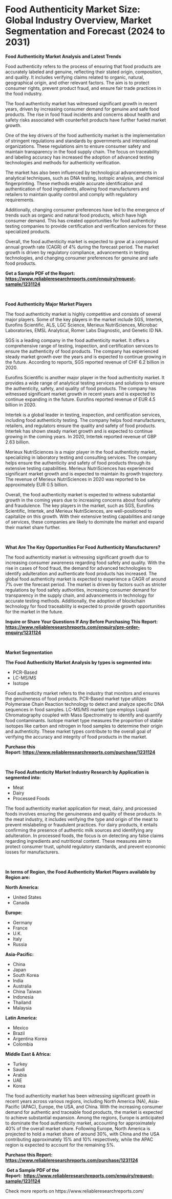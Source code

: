 <p><h1>Food Authenticity Market Size: Global Industry Overview, Market Segmentation and Forecast (2024 to 2031)</h1></p><p><strong>Food Authenticity Market Analysis and Latest Trends</strong></p>
<p><p>Food authenticity refers to the process of ensuring that food products are accurately labeled and genuine, reflecting their stated origin, composition, and quality. It includes verifying claims related to organic, natural, geographical origin, and other relevant factors. The aim is to protect consumer rights, prevent product fraud, and ensure fair trade practices in the food industry.</p><p>The food authenticity market has witnessed significant growth in recent years, driven by increasing consumer demand for genuine and safe food products. The rise in food fraud incidents and concerns about health and safety risks associated with counterfeit products have further fueled market growth.</p><p>One of the key drivers of the food authenticity market is the implementation of stringent regulations and standards by governments and international organizations. These regulations aim to ensure consumer safety and maintain transparency in the food supply chain. The focus on traceability and labeling accuracy has increased the adoption of advanced testing technologies and methods for authenticity verification.</p><p>The market has also been influenced by technological advancements in analytical techniques, such as DNA testing, isotopic analysis, and chemical fingerprinting. These methods enable accurate identification and authentication of food ingredients, allowing food manufacturers and retailers to maintain quality control and comply with regulatory requirements.</p><p>Additionally, changing consumer preferences have led to the emergence of trends such as organic and natural food products, which have high consumer demand. This has created opportunities for food authenticity testing companies to provide certification and verification services for these specialized products.</p><p>Overall, the food authenticity market is expected to grow at a compound annual growth rate (CAGR) of 4% during the forecast period. The market growth is driven by regulatory compliance, advancements in testing technologies, and changing consumer preferences for genuine and safe food products.</p></p>
<p><strong>Get a Sample PDF of the Report:&nbsp; <a href="https://www.reliableresearchreports.com/enquiry/request-sample/1231124">https://www.reliableresearchreports.com/enquiry/request-sample/1231124</a></strong></p>
<p>&nbsp;</p>
<p><strong>Food Authenticity Major Market Players</strong></p>
<p><p>The food authenticity market is highly competitive and consists of several major players. Some of the key players in the market include SGS, Intertek, Eurofins Scientific, ALS, LGC Science, Merieux NutriSciences, Microbac Laboratories, EMSL Analytical, Romer Labs Diagnostic, and Genetic ID NA.</p><p>SGS is a leading company in the food authenticity market. It offers a comprehensive range of testing, inspection, and certification services to ensure the authenticity of food products. The company has experienced steady market growth over the years and is expected to continue growing in the future. According to reports, SGS reported revenue of CHF 6.2 billion in 2020.</p><p>Eurofins Scientific is another major player in the food authenticity market. It provides a wide range of analytical testing services and solutions to ensure the authenticity, safety, and quality of food products. The company has witnessed significant market growth in recent years and is expected to continue expanding in the future. Eurofins reported revenue of EUR 4.5 billion in 2020.</p><p>Intertek is a global leader in testing, inspection, and certification services, including food authenticity testing. The company helps food manufacturers, retailers, and regulators ensure the quality and safety of food products. Intertek has shown steady market growth and is expected to continue growing in the coming years. In 2020, Intertek reported revenue of GBP 2.63 billion.</p><p>Merieux NutriSciences is a major player in the food authenticity market, specializing in laboratory testing and consulting services. The company helps ensure the authenticity and safety of food products through its extensive testing capabilities. Merieux NutriSciences has experienced significant market growth and is expected to maintain its growth trajectory. The revenue of Merieux NutriSciences in 2020 was reported to be approximately EUR 0.5 billion.</p><p>Overall, the food authenticity market is expected to witness substantial growth in the coming years due to increasing concerns about food safety and fraudulence. The key players in the market, such as SGS, Eurofins Scientific, Intertek, and Merieux NutriSciences, are well-positioned to capitalize on this growth. With their extensive testing capabilities and range of services, these companies are likely to dominate the market and expand their market share further.</p></p>
<p>&nbsp;</p>
<p><strong>What Are The Key Opportunities For Food Authenticity Manufacturers?</strong></p>
<p><p>The food authenticity market is witnessing significant growth due to increasing consumer awareness regarding food safety and quality. With the rise in cases of food fraud, the demand for advanced technologies to identify adulteration and authenticate food products has increased. The global food authenticity market is expected to experience a CAGR of around 7% over the forecast period. The market is driven by factors such as stricter regulations by food safety authorities, increasing consumer demand for transparency in the supply chain, and advancements in technology for accurate testing methods. Additionally, the adoption of blockchain technology for food traceability is expected to provide growth opportunities for the market in the future.</p></p>
<p><strong>Inquire or Share Your Questions If Any Before Purchasing This Report: <a href="https://www.reliableresearchreports.com/enquiry/pre-order-enquiry/1231124">https://www.reliableresearchreports.com/enquiry/pre-order-enquiry/1231124</a></strong></p>
<p>&nbsp;</p>
<p><strong>Market Segmentation</strong></p>
<p><strong>The Food Authenticity Market Analysis by types is segmented into:</strong></p>
<p><ul><li>PCR-Based</li><li>LC-MS/MS</li><li>Isotope</li></ul></p>
<p><p>Food authenticity market refers to the industry that monitors and ensures the genuineness of food products. PCR-Based market type utilizes Polymerase Chain Reaction technology to detect and analyze specific DNA sequences in food samples. LC-MS/MS market type employs Liquid Chromatography coupled with Mass Spectrometry to identify and quantify food contaminants. Isotope market type measures the proportion of stable isotopes like carbon and nitrogen in food samples to determine their origin and authenticity. These market types contribute to the overall goal of verifying the accuracy and integrity of food products in the market.</p></p>
<p><strong>Purchase this Report:&nbsp;<a href="https://www.reliableresearchreports.com/purchase/1231124">https://www.reliableresearchreports.com/purchase/1231124</a></strong></p>
<p>&nbsp;</p>
<p><strong>The Food Authenticity Market Industry Research by Application is segmented into:</strong></p>
<p><ul><li>Meat</li><li>Dairy</li><li>Processed Foods</li></ul></p>
<p><p>The food authenticity market application for meat, dairy, and processed foods involves ensuring the genuineness and quality of these products. In the meat industry, it includes verifying the type and origin of the meat to prevent mislabeling or fraudulent practices. For dairy products, it entails confirming the presence of authentic milk sources and identifying any adulteration. In processed foods, the focus is on detecting any false claims regarding ingredients and nutritional content. These measures aim to protect consumer trust, uphold regulatory standards, and prevent economic losses for manufacturers.</p></p>
<p>&nbsp;</p>
<p><strong>In terms of Region, the Food Authenticity Market Players available by Region are:</strong></p>
<p>
    <p> <strong> North America: </strong>
        <ul>
            <li>United States</li>
            <li>Canada</li>
        </ul>
        </p> 
    <p> <strong> Europe: </strong>
        <ul>
            <li>Germany</li>
            <li>France</li>
            <li>U.K.</li>
            <li>Italy</li>
            <li>Russia</li>
        </ul>
        </p> 
    <p> <strong> Asia-Pacific: </strong>
        <ul>
            <li>China</li>
            <li>Japan</li>
            <li>South Korea</li>
            <li>India</li>
            <li>Australia</li>
            <li>China Taiwan</li>
            <li>Indonesia</li>
            <li>Thailand</li>
            <li>Malaysia</li>
        </ul>
        </p> 
    <p> <strong> Latin America: </strong>
        <ul>
            <li>Mexico</li>
            <li>Brazil</li>
            <li>Argentina Korea</li>
            <li>Colombia</li>
        </ul>
        </p> 
    <p> <strong> Middle East & Africa: </strong>
        <ul>
            <li>Turkey</li>
            <li>Saudi</li>
            <li>Arabia</li>
            <li>UAE</li>
            <li>Korea</li>
        </ul>
    </p>
    </p>
<p><p>The food authenticity market has been witnessing significant growth in recent years across various regions, including North America (NA), Asia-Pacific (APAC), Europe, the USA, and China. With the increasing consumer demand for authentic and traceable food products, the market is expected to achieve substantial expansion. Among the regions, Europe is anticipated to dominate the food authenticity market, accounting for approximately 40% of the overall market share. Following Europe, North America is projected to hold a market share of around 30%, with China and the USA contributing approximately 15% and 10% respectively, while the APAC region is expected to account for the remaining 5%.</p></p>
<p><strong>Purchase this Report: <a href="https://www.reliableresearchreports.com/purchase/1231124">https://www.reliableresearchreports.com/purchase/1231124</a></strong></p>
<p>&nbsp;<strong>Get a Sample PDF of the Report:&nbsp;&nbsp;<a href="https://www.reliableresearchreports.com/enquiry/request-sample/1231124">https://www.reliableresearchreports.com/enquiry/request-sample/1231124</a></strong></p>
<p><strong></strong></p>
<p>Check more reports on https://www.reliableresearchreports.com/</p>